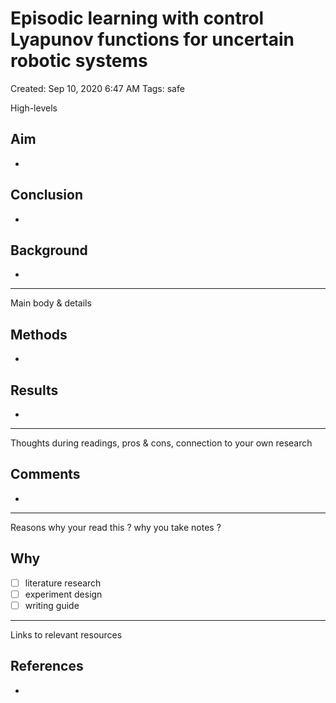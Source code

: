 # Episodic learning with control Lyapunov functions for uncertain robotic systems

Created: Sep 10, 2020 6:47 AM
Tags: safe

High-levels 

## Aim

- 

## Conclusion

- 

## Background

- 

---

Main body & details 

## Methods

- 

## Results

- 

---

Thoughts during readings, pros & cons, connection to your own research 

## Comments

- 

---

Reasons why your read this ? why you take notes ? 

## Why

- [ ]  literature research
- [ ]  experiment design
- [ ]  writing guide

---

Links to relevant resources 

## References

-